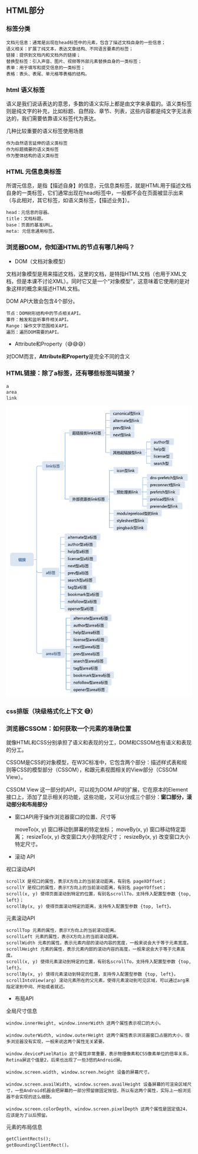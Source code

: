 
## HTML部分

### 标签分类

    文档元信息：通常是出现在head标签中的元素，包含了描述文档自身的一些信息；
    语义相关：扩展了纯文本，表达文章结构、不同语言要素的标签；
    链接：提供到文档内和文档外的链接；
    替换型标签：引入声音、图片、视频等外部元素替换自身的一类标签；
    表单：用于填写和提交信息的一类标签；
    表格：表头、表尾、单元格等表格的结构。

### html 语义标签

语义是我们说话表达的意思，多数的语义实际上都是由文字来承载的。语义类标签则是纯文字的补充，比如标题、自然段、章节、列表，这些内容都是纯文字无法表达的，我们需要依靠语义标签代为表达。

几种比较重要的语义标签使用场景

    作为自然语言延伸的语义类标签
    作为标题摘要的语义类标签
    作为整体结构的语义类标签


### HTML 元信息类标签

所谓元信息，是指【描述自身】的信息，元信息类标签，就是HTML用于描述文档自身的一类标签，它们通常出现在head标签中，一般都不会在页面被显示出来（与此相对，其它标签，如语义类标签，【描述业务】）。

    head：元信息的容器。
    title：文档标题。
    base：页面的基准URL。
    meta: 元信息通用标签。


### 浏览器DOM，你知道HTML的节点有哪几种吗？

- DOM（文档对象模型）

文档对象模型是用来描述文档，这里的文档，是特指HTML文档（也用于XML文档，但是本课不讨论XML）。同时它又是一个“对象模型”，这意味着它使用的是对象这样的概念来描述HTML文档。

DOM API大致会包含4个部分。

    节点：DOM树形结构中的节点相关API。
    事件：触发和监听事件相关API。
    Range：操作文字范围相关API。
    遍历：遍历DOM需要的API。


- Attribute和Property（😅😅😅）

对DOM而言，**Attribute和Property**是完全不同的含义


### HTML链接：除了a标签，还有哪些标签叫链接？

    a
    area
    link

![html-链接](./html-链接.png)


### css排版（块级格式化上下文 😅）

### 浏览器CSSOM：如何获取一个元素的准确位置

就像HTML和CSS分别承担了语义和表现的分工，DOM和CSSOM也有语义和表现的分工。

CSSOM是CSS的对象模型，在W3C标准中，它包含两个部分：描述样式表和规则等CSS的模型部分（CSSOM），和跟元素视图相关的View部分（CSSOM View）。


CSSOM View 这一部分的API，可以视为DOM API的扩展，它在原本的Element接口上，添加了显示相关的功能，这些功能，又可以分成三个部分：**窗口部分，滚动部分和布局部分**

- 窗口API用于操作浏览器窗口的位置、尺寸等

    moveTo(x, y) 窗口移动到屏幕的特定坐标；
    moveBy(x, y) 窗口移动特定距离；
    resizeTo(x, y) 改变窗口大小到特定尺寸；
    resizeBy(x, y) 改变窗口大小特定尺寸。

- 滚动 API

视口滚动API

    scrollX 是视口的属性，表示X方向上的当前滚动距离，有别名 pageXOffset；
    scrollY 是视口的属性，表示Y方向上的当前滚动距离，有别名 pageYOffset；
    scroll(x, y) 使得页面滚动到特定的位置，有别名scrollTo，支持传入配置型参数 {top, left}；
    scrollBy(x, y) 使得页面滚动特定的距离，支持传入配置型参数 {top, left}。

元素滚动API

    scrollTop 元素的属性，表示Y方向上的当前滚动距离。
    scrollLeft 元素的属性，表示X方向上的当前滚动距离。
    scrollWidth 元素的属性，表示元素内部的滚动内容的宽度，一般来说会大于等于元素宽度。
    scrollHeight 元素的属性，表示元素内部的滚动内容的高度，一般来说会大于等于元素高度。
    scroll(x, y) 使得元素滚动到特定的位置，有别名scrollTo，支持传入配置型参数 {top, left}。
    scrollBy(x, y) 使得元素滚动到特定的位置，支持传入配置型参数 {top, left}。
    scrollIntoView(arg) 滚动元素所在的父元素，使得元素滚动到可见区域，可以通过arg来指定滚到中间、开始或者就近。


- 布局API

全局尺寸信息

    window.innerHeight, window.innerWidth 这两个属性表示视口的大小。

    window.outerWidth, window.outerHeight 这两个属性表示浏览器窗口占据的大小，很多浏览器没有实现，一般来说这两个属性无关紧要。

    window.devicePixelRatio 这个属性非常重要，表示物理像素和CSS像素单位的倍率关系，Retina屏这个值是2，后来也出现了一些3倍的Android屏。

    window.screen.width, window.screen.height 设备的屏幕尺寸。

    window.screen.availWidth, window.screen.availHeight 设备屏幕的可渲染区域尺寸，一些Android机器会把屏幕的一部分预留做固定按钮，所以有这两个属性，实际上一般浏览器不会实现的这么细致。

    window.screen.colorDepth, window.screen.pixelDepth 这两个属性是固定值24，应该是为了以后预留。

元素的布局信息

    getClientRects();
    getBoundingClientRect()。